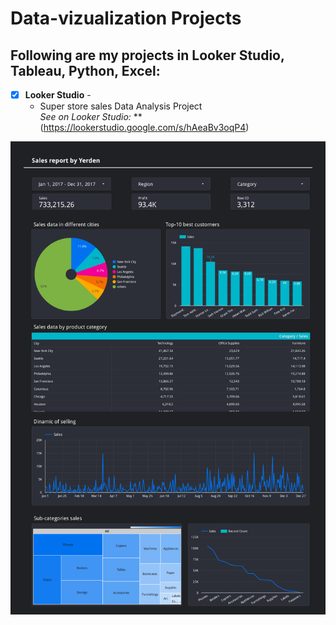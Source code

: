 # Data-vizualization Projects
## Following are my projects in Looker Studio, Tableau, Python, Excel: <br />


- [x] **Looker Studio** - 
  - Super store sales Data Analysis Project<br />
*See on Looker Studio:* **(https://lookerstudio.google.com/s/hAeaBv3oqP4)

![Sales report](Yerden_sales_report.png)
